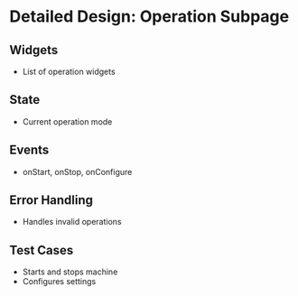 # Detailed Design: Operation Subpage

## Widgets
- List of operation widgets

## State
- Current operation mode

## Events
- onStart, onStop, onConfigure

## Error Handling
- Handles invalid operations

## Test Cases
- Starts and stops machine
- Configures settings
